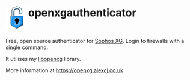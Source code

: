 <div>
  <img src="icon.svg" height="60px" align="left"> <h1>openxgauthenticator</h1>
</div>

<br>

Free, open source authenticator for [Sophos XG]((https://www.sophos.com/en-us/medialibrary/pdfs/factsheets/sophos-xg-series-appliances-brna.pdf)). Login to firewalls with a single command.

It utilises my [libopenxg](https://github.com/Alex-Programs/libopenxg) library.

More information at https://openxg.alexcj.co.uk
